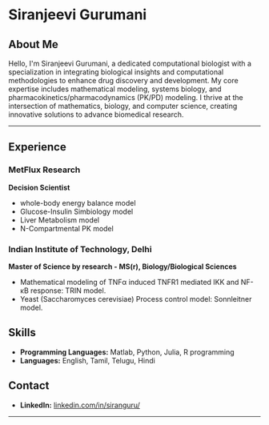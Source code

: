 # Siranjeevi Gurumani

## About Me

Hello, I'm Siranjeevi Gurumani, a dedicated computational biologist with a specialization in integrating biological insights and computational methodologies to enhance drug discovery and development. My core expertise includes mathematical modeling, systems biology, and pharmacokinetics/pharmacodynamics (PK/PD) modeling. I thrive at the intersection of mathematics, biology, and computer science, creating innovative solutions to advance biomedical research.

---

## Experience

### MetFlux Research
**Decision Scientist**  

- whole-body energy balance model
- Glucose-Insulin Simbiology model
- Liver Metabolism model
- N-Compartmental PK model

### Indian Institute of Technology, Delhi
**Master of Science by research - MS(r), Biology/Biological Sciences**  

- Mathematical modeling of TNFα induced TNFR1 mediated IKK and NF-κB response: TRIN model.
- Yeast (Saccharomyces cerevisiae) Process control model: Sonnleitner model.

## Skills

- **Programming Languages:** Matlab, Python, Julia, R programming
- **Languages:** English, Tamil, Telugu, Hindi

## Contact

- **LinkedIn:** [linkedin.com/in/siranguru/](https://www.linkedin.com/in/siranguru/)

---



<!--
**siranguru/siranguru** is a ✨ _special_ ✨ repository because its `README.md` (this file) appears on your GitHub profile.

Here are some ideas to get you started:

- 🔭 I’m currently working on ...
- 🌱 I’m currently learning ...
- 👯 I’m looking to collaborate on ...
- 🤔 I’m looking for help with ...
- 💬 Ask me about ...
- 📫 How to reach me: ...
- 😄 Pronouns: ...
- ⚡ Fun fact: ...
-->
